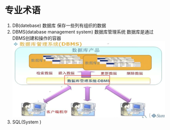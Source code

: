 # 专业术语

1. DB(datebase) 数据库 保存一些列有组织的数据
2. DBMS(database management system)  数据库管理系统 数据库是通过DBMS创建和操作的容器
    ![](专业术语/2020-04-20-18-20-12.png)
3. SQL(System )

